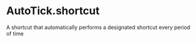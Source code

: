 # AutoTick.shortcut
A shortcut that automatically performs a designated shortcut every period of time
